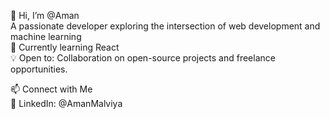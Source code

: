 👋 Hi, I’m @Aman </br>
   A passionate developer exploring the intersection of web development and machine learning </br>
🌱 Currently learning React </br>
💡 Open to: Collaboration on open-source projects and freelance opportunities.</br>


<!---
Aman2916/Aman2916 is a ✨ special ✨ repository because its `README.md` (this file) appears on your GitHub profile.
You can click the Preview link to take a look at your changes.
--->
📫 Connect with Me </br>
💼 LinkedIn: @AmanMalviya  </br>

